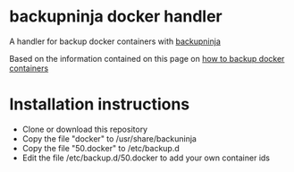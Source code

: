 # backupninja docker handler

A handler for backup docker containers with [backupninja](https://0xacab.org/riseuplabs/backupninja)

Based on the information contained on this page on [how to backup docker containers](https://bobcares.com/blog/docker-backup/)

# Installation instructions
- Clone or download this repository
- Copy the file "docker" to /usr/share/backuninja
- Copy the file "50.docker" to /etc/backup.d
- Edit the file /etc/backup.d/50.docker to add your own container ids